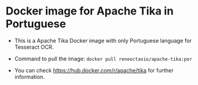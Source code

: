 # Docker image for Apache Tika in Portuguese

- This is a Apache Tika Docker image with only Portuguese language for Tesseract OCR.

- Command to pull the image: `docker pull reneoctavio/apache-tika:por`

- You can check https://hub.docker.com/r/apache/tika for further information.
